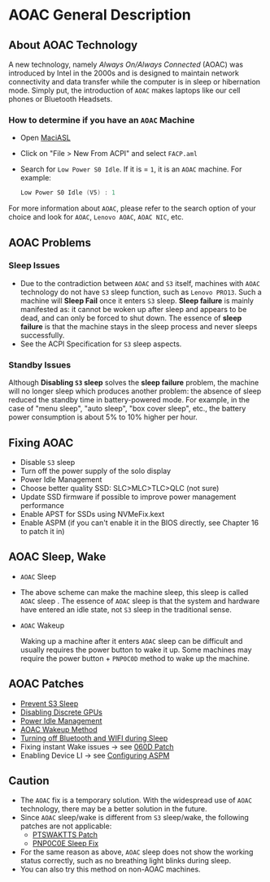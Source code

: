 # AOAC General Description

## About AOAC Technology

A new technology, namely *Always On/Always Connected* (AOAC) was introduced by Intel in the 2000s and is designed to maintain network connectivity and data transfer while the computer is in sleep or hibernation mode. Simply put, the introduction of `AOAC` makes laptops like our cell phones or Bluetooth Headsets.

### How to determine if you have an `AOAC` Machine

- Open [MaciASL](https://github.com/acidanthera/MaciASL/releases)
- Click on "File > New From ACPI" and select `FACP.aml`
- Search for `Low Power S0 Idle`. If it is = `1`, it is an `AOAC` machine. For example:

  ```swift
  Low Power S0 Idle (V5) : 1
  ```

For more information about `AOAC`, please refer to the search option of your choice and look for `AOAC`, `Lenovo AOAC`, `AOAC NIC`, etc.

## AOAC Problems

### Sleep Issues

- Due to the contradiction between `AOAC` and `S3` itself, machines with `AOAC` technology do not have `S3` sleep function, such as `Lenovo PRO13`. Such a machine will **Sleep Fail** once it enters `S3` sleep. **Sleep failure** is mainly manifested as: it cannot be woken up after sleep and appears to be dead, and can only be forced to shut down. The essence of **sleep failure** is that the machine stays in the sleep process and never sleeps successfully.
- See the ACPI Specification for `S3` sleep aspects.

### Standby Issues

Although **Disabling `S3` sleep** solves the **sleep failure** problem, the machine will no longer sleep which produces another problem: the absence of sleep reduced the standby time in battery-powered mode. For example, in the case of "menu sleep", "auto sleep", "box cover sleep", etc., the battery power consumption is about 5% to 10% higher per hour.

## Fixing AOAC

- Disable `S3` sleep
- Turn off the power supply of the solo display
- Power Idle Management
- Choose better quality SSD: SLC>MLC>TLC>QLC (not sure)
- Update SSD firmware if possible to improve power management performance
- Enable APST for SSDs using NVMeFix.kext
- Enable ASPM (if you can't enable it in the BIOS directly, see Chapter 16 to patch it in)

## AOAC Sleep, Wake

- `AOAC` Sleep
- The above scheme can make the machine sleep, this sleep is called `AOAC` sleep . The essence of `AOAC` sleep is that the system and hardware have entered an idle state, not `S3` sleep in the traditional sense.

- `AOAC` Wakeup

  Waking up a machine after it enters `AOAC` sleep can be difficult and usually requires the power button to wake it up. Some machines may require the power button + `PNP0C0D` method to wake up the machine.

## AOAC Patches

- [Prevent S3 Sleep](https://github.com/5T33Z0/OC-Little-Translated/tree/main/04_Fixing_Sleep_and_Wake_Issues/Fixing_AOAC_Machines/i%20Prevent%20S3%20Sleep)
- [Disabling Discrete GPUs](https://github.com/5T33Z0/OC-Little-Translated/tree/main/04_Fixing_Sleep_and_Wake_Issues/Fixing_AOAC_Machines/ii%20AOAC%20Disable%20Discrete%20GPU)
- [Power Idle Management](https://github.com/5T33Z0/OC-Little-Translated/tree/main/04_Fixing_Sleep_and_Wake_Issues/Fixing_AOAC_Machines/iii%20Power%20Management%20Deep%20Idle)
- [AOAC Wakeup Method](https://github.com/5T33Z0/OC-Little-Translated/tree/main/04_Fixing_Sleep_and_Wake_Issues/Fixing_AOAC_Machines/iiii%20AOAC%20wake-up%20method)
- [Turning off Bluetooth and WIFI during Sleep](https://github.com/5T33Z0/OC-Little-Translated/tree/main/04_Fixing_Sleep_and_Wake_Issues/Fixing_AOAC_Machines/iv%20Sleep%20automatically%20turns%20off%20Bluetooth%20WIFI)
- Fixing instant Wake issues &rarr; see [060D Patch](https://github.com/5T33Z0/OC-Little-Translated/tree/main/04_Fixing_Sleep_and_Wake_Issues/060D_Instant_Wake_Fix)
- Enabling Device LI &rarr; see [Configuring ASPM](https://github.com/5T33Z0/OC-Little-Translated/tree/main/01_Adding_missing_Devices_and_enabling_Features/Setting_ASPM_Operating_Mode)

## Caution

- The `AOAC` fix is a temporary solution. With the widespread use of `AOAC` technology, there may be a better solution in the future.
- Since `AOAC` sleep/wake is different from `S3` sleep/wake, the following patches are not applicable:
  - [PTSWAKTTS Patch](https://github.com/5T33Z0/OC-Little-Translated/tree/main/04_Fixing_Sleep_and_Wake_Issues/PTSWAK_Sleep_and_Wake_Fix)
  - [PNP0C0E Sleep Fix](https://github.com/5T33Z0/OC-Little-Translated/tree/main/04_Fixing_Sleep_and_Wake_Issues/PNP0C0E_Sleep_Correction_Method)
- For the same reason as above, `AOAC` sleep does not show the working status correctly, such as no breathing light blinks during sleep.
- You can also try this method on non-AOAC machines.
